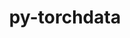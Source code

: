 ---
title: "py-torchdata"
layout: cache
categories: [package, v0.21.2]
meta: {"versions": ["0.7.0"], "compilers": ["apple-clang@=15.0.0", "gcc@=11.3.0"], "oss": ["ubuntu22.04", "ventura"], "platforms": ["darwin", "linux"], "targets": ["aarch64", "x86_64_v3"], "stacks": ["ml-darwin-aarch64-mps", "ml-linux-x86_64-cpu", "ml-linux-x86_64-cuda", "root"], "num_specs": 3, "num_specs_by_stack": {"root": 3, "ml-darwin-aarch64-mps": 1, "ml-linux-x86_64-cpu": 1, "ml-linux-x86_64-cuda": 1}}
spec_details: [{"hash": "5vzfq7cmroaiwi7kznvo4jqmtmvmq7yn", "compiler": "apple-clang@=15.0.0", "versions": ["0.7.0"], "os": "ventura", "platform": "darwin", "target": "aarch64", "variants": ["build_system=python_pip"], "stacks": ["root", "ml-darwin-aarch64-mps"], "size": "-", "tarball": "https://binaries.spack.io/releases/v0.21.2/build_cache/darwin-ventura-aarch64/apple-clang-15.0.0/py-torchdata-0.7.0/darwin-ventura-aarch64-apple-clang-15.0.0-py-torchdata-0.7.0-5vzfq7cmroaiwi7kznvo4jqmtmvmq7yn.spack"}, {"hash": "vh5zx5v3yb7zhsyyzwidvfctkyzdtwbz", "compiler": "gcc@=11.3.0", "versions": ["0.7.0"], "os": "ubuntu22.04", "platform": "linux", "target": "x86_64_v3", "variants": ["build_system=python_pip"], "stacks": ["root", "ml-linux-x86_64-cpu"], "size": "-", "tarball": "https://binaries.spack.io/releases/v0.21.2/build_cache/linux-ubuntu22.04-x86_64_v3/gcc-11.3.0/py-torchdata-0.7.0/linux-ubuntu22.04-x86_64_v3-gcc-11.3.0-py-torchdata-0.7.0-vh5zx5v3yb7zhsyyzwidvfctkyzdtwbz.spack"}, {"hash": "n5hxnzvdurjep7xhqxgfddbs22vrpydd", "compiler": "gcc@=11.3.0", "versions": ["0.7.0"], "os": "ubuntu22.04", "platform": "linux", "target": "x86_64_v3", "variants": ["build_system=python_pip"], "stacks": ["root", "ml-linux-x86_64-cuda"], "size": "-", "tarball": "https://binaries.spack.io/releases/v0.21.2/build_cache/linux-ubuntu22.04-x86_64_v3/gcc-11.3.0/py-torchdata-0.7.0/linux-ubuntu22.04-x86_64_v3-gcc-11.3.0-py-torchdata-0.7.0-n5hxnzvdurjep7xhqxgfddbs22vrpydd.spack"}]
---